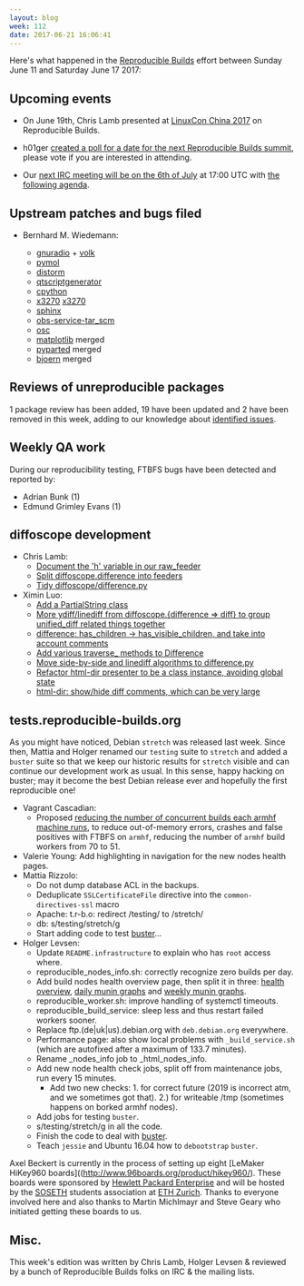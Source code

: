 ```yaml
---
layout: blog
week: 112
date: 2017-06-21 16:06:41
---
```


Here's what happened in the [Reproducible Builds](https://reproducible-builds.org) effort between Sunday June 11 and Saturday June 17 2017:

Upcoming events
---------------

- On June 19th, Chris Lamb presented at [LinuxCon China 2017](https://www.lfasiallc.com/linuxcon-containercon-cloudopen-china) on Reproducible Builds.

- h01ger [created a poll for a date for the next Reproducible Builds summit](https://framadate.org/GRiauaLT94hi7lYm), please vote if you are interested in attending.

- Our [next IRC meeting will be on the 6th of July](http://lists.alioth.debian.org/pipermail/reproducible-builds/Week-of-Mon-20170529/008785.html) at 17:00 UTC with [the following agenda](https://pad.riseup.net/p/reproducible-irc-meeting-10).


Upstream patches and bugs filed
-------------------------------

* Bernhard M. Wiedemann:

  * [gnuradio](https://github.com/gnuradio/gnuradio/pull/1322) + [volk](https://github.com/gnuradio/volk/pull/116)
  * [pymol](https://sourceforge.net/p/pymol/patches/12/)
  * [distorm](https://github.com/gdabah/distorm/pull/116)
  * [qtscriptgenerator](https://github.com/qt-labs/qtscriptgenerator/pull/1)
  * [cpython](https://github.com/python/cpython/pull/2263)
  * [x3270](https://sourceforge.net/p/x3270/code/merge-requests/1/) [x3270](https://sourceforge.net/p/x3270/code/merge-requests/2/)
  * [sphinx](https://github.com/sphinx-doc/sphinx/pull/3882)
  * [obs-service-tar_scm](https://github.com/openSUSE/obs-service-tar_scm/pull/168)
  * [osc](https://github.com/openSUSE/osc/pull/300)
  * [matplotlib](https://github.com/matplotlib/matplotlib/pull/8747) merged
  * [pyparted](https://github.com/rhinstaller/pyparted/pull/39) merged
  * [bjoern](https://github.com/jonashaag/bjoern/pull/102) merged

Reviews of unreproducible packages
----------------------------------

1 package review has been added, 19 have been updated and 2 have been removed in this week,
adding to our knowledge about [identified issues](https://tests.reproducible-builds.org/debian/index_issues.html).

Weekly QA work
--------------

During our reproducibility testing, FTBFS bugs have been detected and reported by:

 - Adrian Bunk (1)
 - Edmund Grimley Evans (1)

diffoscope development
----------------------

- Chris Lamb:
  - [Document the 'h' variable in our raw\_feeder](https://anonscm.debian.org/git/reproducible/diffoscope.git/commit/?id=ad28ed3)
  - [Split diffoscope.difference into feeders](https://anonscm.debian.org/git/reproducible/diffoscope.git/commit/?id=5efe539)
  - [Tidy diffoscope/difference.py](https://anonscm.debian.org/git/reproducible/diffoscope.git/commit/?id=04008ee)
- Ximin Luo:
  - [Add a PartialString class](https://anonscm.debian.org/git/reproducible/diffoscope.git/commit/?id=8051d6f)
  - [More ydiff/linediff from diffoscope.{difference => diff} to group unified\_diff related things together](https://anonscm.debian.org/git/reproducible/diffoscope.git/commit/?id=56fcdec)
  - [difference: has\_children -> has\_visible\_children, and take into account comments](https://anonscm.debian.org/git/reproducible/diffoscope.git/commit/?id=4afa1cc)
  - [Add various traverse\_ methods to Difference](https://anonscm.debian.org/git/reproducible/diffoscope.git/commit/?id=f19e1ed)
  - [Move side-by-side and linediff algorithms to difference.py](https://anonscm.debian.org/git/reproducible/diffoscope.git/commit/?id=d5b71fa)
  - [Refactor html-dir presenter to be a class instance, avoiding global state](https://anonscm.debian.org/git/reproducible/diffoscope.git/commit/?id=2a0314c)
  - [html-dir: show/hide diff comments, which can be very large](https://anonscm.debian.org/git/reproducible/diffoscope.git/commit/?id=bbfbe91)

tests.reproducible-builds.org
-----------------------------

As you might have noticed, Debian `stretch` was released last week. Since then, Mattia and Holger renamed our `testing` suite to `stretch` and added a `buster` suite so that we keep our historic results for `stretch` visible and can continue our development work as usual. In this sense, happy hacking on buster; may it become the best Debian release ever and hopefully the first reproducible one!

- Vagrant Cascadian:
  - Proposed [reducing the number of concurrent builds each armhf machine runs](https://bugs.debian.org/864686),
    to reduce out-of-memory errors, crashes and false positives with FTBFS
    on     `armhf`, reducing the number of `armhf` build workers from 70 to 51.
- Valerie Young: Add highlighting in navigation for the new nodes health pages.
- Mattia Rizzolo:
  - Do not dump database ACL in the backups.
  - Deduplicate `SSLCertificateFile` directive into the `common-directives-ssl` macro
  - Apache: t.r-b.o: redirect /testing/ to /stretch/
  - db: s/testing/stretch/g
  - Start adding code to test [buster](https://tests.reproducible-builds.org/debian/buster/index_suite_amd64_stats.html)...
- Holger Levsen:
  - Update `README.infrastructure` to explain who has `root` access where.
  - reproducible_nodes_info.sh: correctly recognize zero builds per day.
  - Add build nodes health overview page, then split it in three: [health overview](https://tests.reproducible-builds.org/debian/index_nodes_health.html), [daily munin graphs](https://tests.reproducible-builds.org/debian/index_nodes_daily_graphs.html) and [weekly munin graphs](https://tests.reproducible-builds.org/debian/index_nodes_weekly_graphs.html).
  - reproducible_worker.sh: improve handling of systemctl timeouts.
  - reproducible_build_service: sleep less and thus restart failed workers sooner.
  - Replace ftp.(de|uk|us).debian.org with `deb.debian.org` everywhere.
  - Performance page: also show local problems with `_build_service.sh` (which are autofixed after a maximum of 133.7 minutes).
  - Rename _nodes_info job to _html_nodes_info.
  - Add new node health check jobs, split off from maintenance jobs, run every 15 minutes.
    - Add two new checks: 1. for correct future (2019 is incorrect atm, and we sometimes got that). 2.) for writeable /tmp (sometimes happens on borked armhf nodes).
  - Add jobs for testing `buster`.
  - s/testing/stretch/g in all the code.
  - Finish the code to deal with [buster](https://tests.reproducible-builds.org/debian/buster/index_suite_amd64_stats.html).
  - Teach `jessie` and Ubuntu 16.04 how to `debootstrap` `buster`.

Axel Beckert is currently in the process of setting up eight [LeMaker HiKey960 boards]((http://www.96boards.org/product/hikey960/). These boards were sponsored by [Hewlett Packard Enterprise](https://www.hpe.com/) and will be hosted by the [SOSETH](https://sos.ethz.ch/) students association at [ETH Zurich](https://www.ethz.ch/). Thanks to everyone involved here and also thanks to Martin Michlmayr and Steve Geary who initiated getting these boards to us.


Misc.
-----

This week's edition was written by Chris Lamb, Holger Levsen & reviewed by a bunch of Reproducible Builds folks on IRC & the mailing lists.
